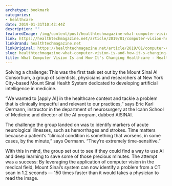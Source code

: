 ```yaml
---
archetype: bookmark
categories:
- healthcare
date: 2019-01-31T10:42:44Z
description: ""
featuredImage: /img/content/post/healthtechmagazine-what-computer-vision-is-and-how-it-s-changing-healthcare-healthtech-magazine.jpg
link: https://healthtechmagazine.net/article/2019/01/computer-vision-healthcare-what-it-can-offer-providers-perfcon
linkBrand: healthtechmagazine.net
linkOriginal: https://healthtechmagazine.net/article/2019/01/computer-vision-healthcare-what-it-can-offer-providers-perfcon
slug: healthtechmagazine-what-computer-vision-is-and-how-it-s-changing-healthcare-healthtech-magazine
title: What Computer Vision Is and How It's Changing Healthcare - HealthTech Magazine
---
```

Solving a challenge: This was the first task set out by the Mount Sinai AI Consortium, a group of scientists, physicians and researchers at New York City–based Mount Sinai Health System dedicated to developing artificial intelligence in medicine.

“We wanted to [apply AI] in the healthcare context and tackle a problem that is clinically impactful and relevant to our practices,” says Eric Karl Oermann, instructor in the department of neurosurgery at the Icahn School of Medicine and director of the AI program, dubbed AISINAI.

The challenge the group landed on was to identify markers of acute neurological illnesses, such as hemorrhages and strokes. Time matters because a patient’s “clinical condition is something that worsens, in some cases, by the minute,” says Oermann. “They’re extremely time-sensitive.”

With this in mind, the group set out to see if they could find a way to use AI and deep learning to save some of those precious minutes. The attempt was a success: By leveraging the application of computer vision in the medical field, Mount Sinai’s system can now identify a problem from a CT scan in 1.2 seconds — 150 times faster than it would takes a physician to read the image.

